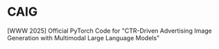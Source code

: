 # CAIG
[WWW 2025] Official PyTorch Code for "CTR-Driven Advertising Image Generation with Multimodal Large Language Models"
